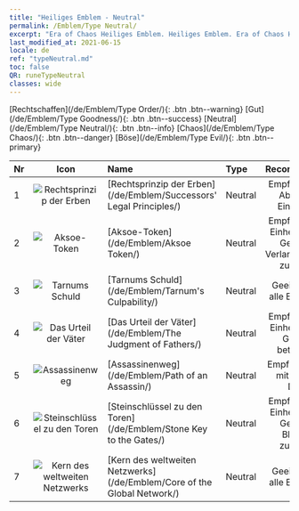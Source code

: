 ```yaml
---
title: "Heiliges Emblem - Neutral"
permalink: /Emblem/Type Neutral/
excerpt: "Era of Chaos Heiliges Emblem. Heiliges Emblem. Era of Chaos Heiliges Emblem Neutral. Era of Chaos Neutral"
last_modified_at: 2021-06-15
locale: de
ref: "typeNeutral.md"
toc: false
QR: runeTypeNeutral
classes: wide
---
```


  [Rechtschaffen](/de/Emblem/Type Order/){: .btn .btn--warning}   [Gut](/de/Emblem/Type Goodness/){: .btn .btn--success}   [Neutral](/de/Emblem/Type Neutral/){: .btn .btn--info}   [Chaos](/de/Emblem/Type Chaos/){: .btn .btn--danger}   [Böse](/de/Emblem/Type Evil/){: .btn .btn--primary} 

  |  Nr  | Icon |             Name            |    Type    |   Recommended   |
  |:-----|:--:|:----------------------------|:-----------|:---------------:|
  | 1 | ![Rechtsprinzip der Erben](/images/r/rune_icon_306.png) | [Rechtsprinzip der Erben](/de/Emblem/Successors' Legal Principles/) | Neutral | Empfohlen für Abwehr-Einheiten. | 
  | 2 | ![Aksoe-Token](/images/r/rune_icon_303.png) | [Aksoe-Token](/de/Emblem/Aksoe Token/) | Neutral | Empfohlen für Einheiten, die Gegnern Verlangsamung zufügen. | 
  | 3 | ![Tarnums Schuld](/images/r/rune_icon_305.png) | [Tarnums Schuld](/de/Emblem/Tarnum's Culpability/) | Neutral | Geeignet für alle Einheiten. | 
  | 4 | ![Das Urteil der Väter](/images/r/rune_icon_301.png) | [Das Urteil der Väter](/de/Emblem/The Judgment of Fathers/) | Neutral | Empfohlen für Einheiten, die Gegner betäuben. | 
  | 5 | ![Assassinenweg](/images/r/rune_icon_107.png) | [Assassinenweg](/de/Emblem/Path of an Assassin/) | Neutral | Empf. für Einh. mit hohem DPS. | 
  | 6 | ![Steinschlüssel zu den Toren](/images/r/rune_icon_302.png) | [Steinschlüssel zu den Toren](/de/Emblem/Stone Key to the Gates/) | Neutral | Empfohlen für Einheiten, die Gegnern Blutung zufügen. | 
  | 7 | ![Kern des weltweiten Netzwerks](/images/r/rune_icon_304.png) | [Kern des weltweiten Netzwerks](/de/Emblem/Core of the Global Network/) | Neutral | Geeignet für alle Einheiten. | 
